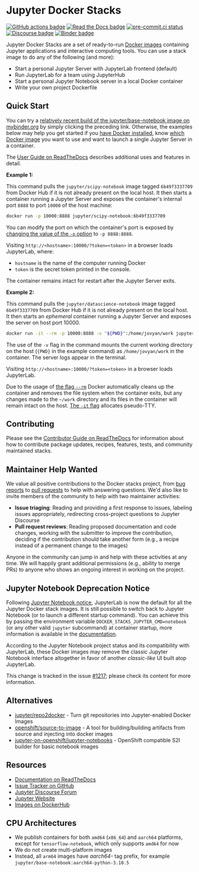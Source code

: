 # Jupyter Docker Stacks

[![GitHub actions badge](https://github.com/jupyter/docker-stacks/actions/workflows/docker.yml/badge.svg)](https://github.com/jupyter/docker-stacks/actions/workflows/docker.yml "Docker images build status")
[![Read the Docs badge](https://img.shields.io/readthedocs/jupyter-docker-stacks.svg)](https://jupyter-docker-stacks.readthedocs.io/en/latest/ "Documentation build status")
[![pre-commit.ci status](https://results.pre-commit.ci/badge/github/jupyter/docker-stacks/master.svg)](https://results.pre-commit.ci/latest/github/jupyter/docker-stacks/master "pre-commit.ci build status")
[![Discourse badge](https://img.shields.io/discourse/users.svg?color=%23f37626&server=https%3A%2F%2Fdiscourse.jupyter.org)](https://discourse.jupyter.org/ "Jupyter Discourse Forum")
[![Binder badge](https://static.mybinder.org/badge_logo.svg)](https://mybinder.org/v2/gh/jupyter/docker-stacks/master?filepath=README.ipynb "Launch a jupyter/base-notebook container on mybinder.org")

Jupyter Docker Stacks are a set of ready-to-run [Docker images](https://hub.docker.com/u/jupyter) containing Jupyter applications and interactive computing tools.
You can use a stack image to do any of the following (and more):

- Start a personal Jupyter Server with JupyterLab frontend (default)
- Run JupyterLab for a team using JupyterHub
- Start a personal Jupyter Notebook server in a local Docker container
- Write your own project Dockerfile

## Quick Start

You can try a [relatively recent build of the jupyter/base-notebook image on mybinder.org](https://mybinder.org/v2/gh/jupyter/docker-stacks/master?urlpath=lab/tree/README.ipynb)
by simply clicking the preceding link.
Otherwise, the examples below may help you get started if you [have Docker installed](https://docs.docker.com/install/),
know [which Docker image](https://jupyter-docker-stacks.readthedocs.io/en/latest/using/selecting.html) you want to use
and want to launch a single Jupyter Server in a container.

The [User Guide on ReadTheDocs](https://jupyter-docker-stacks.readthedocs.io/en/latest/) describes additional uses and features in detail.

**Example 1:**

This command pulls the `jupyter/scipy-notebook` image tagged `6b49f3337709` from Docker Hub if it is not already present on the local host.
It then starts a container running a Jupyter Server and exposes the container's internal port `8888` to port `10000` of the host machine:

```bash
docker run -p 10000:8888 jupyter/scipy-notebook:6b49f3337709
```

You can modify the port on which the container's port is exposed by [changing the value of the `-p` option](https://docs.docker.com/engine/reference/run/#expose-incoming-ports) to `-p 8888:8888`.

Visiting `http://<hostname>:10000/?token=<token>` in a browser loads JupyterLab,
where:

- `hostname` is the name of the computer running Docker
- `token` is the secret token printed in the console.

The container remains intact for restart after the Jupyter Server exits.

**Example 2:**

This command pulls the `jupyter/datascience-notebook` image tagged `6b49f3337709` from Docker Hub if it is not already present on the local host.
It then starts an _ephemeral_ container running a Jupyter Server and exposes the server on host port 10000.

```bash
docker run -it --rm -p 10000:8888 -v "${PWD}":/home/jovyan/work jupyter/datascience-notebook:6b49f3337709
```

The use of the `-v` flag in the command mounts the current working directory on the host (`{PWD}` in the example command) as `/home/jovyan/work` in the container.
The server logs appear in the terminal.

Visiting `http://<hostname>:10000/?token=<token>` in a browser loads JupyterLab.

Due to the usage of [the flag `--rm`](https://docs.docker.com/engine/reference/run/#clean-up---rm) Docker automatically cleans up the container and removes the file
system when the container exits, but any changes made to the `~/work` directory and its files in the container will remain intact on the host.
[The `-it` flag](https://docs.docker.com/engine/reference/commandline/run/#assign-name-and-allocate-pseudo-tty---name--it) allocates pseudo-TTY.

## Contributing

Please see the [Contributor Guide on ReadTheDocs](https://jupyter-docker-stacks.readthedocs.io/en/latest/) for
information about how to contribute package updates, recipes, features, tests, and community
maintained stacks.

## Maintainer Help Wanted

We value all positive contributions to the Docker stacks project,
from [bug reports](https://jupyter-docker-stacks.readthedocs.io/en/latest/contributing/issues.html)
to [pull requests](https://jupyter-docker-stacks.readthedocs.io/en/latest/contributing/packages.html)
to help with answering questions.
We'd also like to invite members of the community to help with two maintainer activities:

- **Issue triaging**: Reading and providing a first response to issues, labeling issues appropriately,
  redirecting cross-project questions to Jupyter Discourse
- **Pull request reviews**: Reading proposed documentation and code changes, working with the submitter
  to improve the contribution, deciding if the contribution should take another form (e.g., a recipe
  instead of a permanent change to the images)

Anyone in the community can jump in and help with these activities at any time.
We will happily grant additional permissions (e.g., ability to merge PRs) to anyone who shows an ongoing interest in working on the project.

## Jupyter Notebook Deprecation Notice

Following [Jupyter Notebook notice](https://github.com/jupyter/notebook#notice), JupyterLab is now the default for all the Jupyter Docker stack images.
It is still possible to switch back to Jupyter Notebook (or to launch a different startup command).
You can achieve this by passing the environment variable `DOCKER_STACKS_JUPYTER_CMD=notebook` (or any other valid `jupyter` subcommand) at container startup,
more information is available in the [documentation](https://jupyter-docker-stacks.readthedocs.io/en/latest/using/common.html#alternative-commands).

According to the Jupyter Notebook project status and its compatibility with JupyterLab,
these Docker images may remove the classic Jupyter Notebook interface altogether in favor of another _classic-like_ UI built atop JupyterLab.

This change is tracked in the issue [#1217](https://github.com/jupyter/docker-stacks/issues/1217); please check its content for more information.

## Alternatives

- [jupyter/repo2docker](https://github.com/jupyterhub/repo2docker) - Turn git repositories into
  Jupyter-enabled Docker Images
- [openshift/source-to-image](https://github.com/openshift/source-to-image) - A tool for
  building/building artifacts from source and injecting into docker images
- [jupyter-on-openshift/jupyter-notebooks](https://github.com/jupyter-on-openshift/jupyter-notebooks) -
  OpenShift compatible S2I builder for basic notebook images

## Resources

- [Documentation on ReadTheDocs](https://jupyter-docker-stacks.readthedocs.io/en/latest/)
- [Issue Tracker on GitHub](https://github.com/jupyter/docker-stacks)
- [Jupyter Discourse Forum](https://discourse.jupyter.org/)
- [Jupyter Website](https://jupyter.org)
- [Images on DockerHub](https://hub.docker.com/u/jupyter)

## CPU Architectures

- We publish containers for both `amd64` (`x86_64`) and `aarch64` platforms, except for `tensorflow-notebook`, which only supports `amd64` for now
- We do not create multi-platform images
- Instead, all `arm64` images have _aarch64-_ tag prefix, for example `jupyter/base-notebook:aarch64-python-3.10.5`
